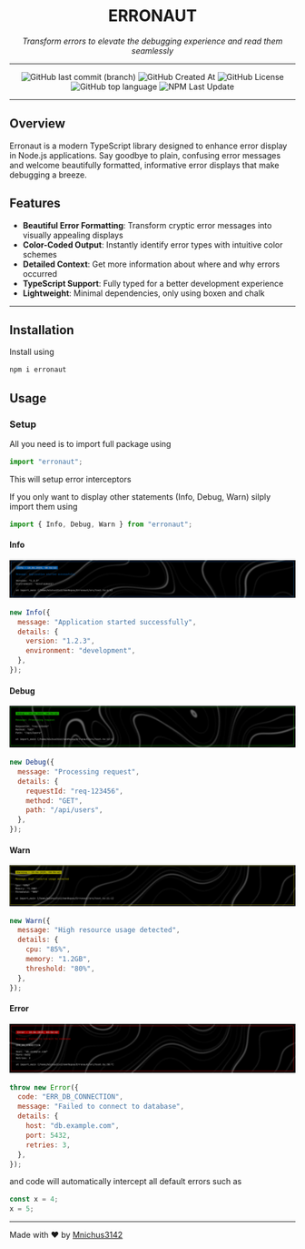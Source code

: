 <h1 align="center">ERRONAUT</h1>

<p align="center"><em>Transform errors to elevate the debugging experience and read them seamlessly</em></p>

<hr>

<div align="center">

![GitHub last commit (branch)](https://img.shields.io/github/last-commit/Mnichus3142/Erronaut/main?style=for-the-badge&labelColor=000&color=fff) ![GitHub Created At](https://img.shields.io/github/created-at/Mnichus3142/Erronaut?style=for-the-badge&labelColor=000&color=fff) ![GitHub License](https://img.shields.io/github/license/Mnichus3142/Erronaut?style=for-the-badge&labelColor=000&color=fff) ![GitHub top language](https://img.shields.io/github/languages/top/Mnichus3142/Erronaut?style=for-the-badge&labelColor=000&color=fff) ![NPM Last Update](https://img.shields.io/npm/v/erronaut?style=for-the-badge&labelColor=000&color=fff)


</div>

<hr>

## Overview

Erronaut is a modern TypeScript library designed to enhance error display in Node.js applications. Say goodbye to plain, confusing error messages and welcome beautifully formatted, informative error displays that make debugging a breeze.

## Features

- **Beautiful Error Formatting**: Transform cryptic error messages into visually appealing displays
- **Color-Coded Output**: Instantly identify error types with intuitive color schemes
- **Detailed Context**: Get more information about where and why errors occurred
- **TypeScript Support**: Fully typed for a better development experience
- **Lightweight**: Minimal dependencies, only using boxen and chalk

<hr>

## Installation
Install using
```bash
npm i erronaut
```

## Usage

### Setup
All you need is to import full package using
```JavaScript
import "erronaut";
```
This will setup error interceptors

If you only want to display other statements (Info, Debug, Warn) silply import them using
```JavaScript
import { Info, Debug, Warn } from "erronaut";
```

#### Info

![Info](https://raw.githubusercontent.com/Mnichus3142/Erronaut/refs/heads/main/doc/info.png)

```JavaScript
new Info({
  message: "Application started successfully",
  details: {
    version: "1.2.3",
    environment: "development",
  },
});
```

#### Debug
![Debug](https://raw.githubusercontent.com/Mnichus3142/Erronaut/refs/heads/main/doc/debug.png)

```JavaScript
new Debug({
  message: "Processing request",
  details: {
    requestId: "req-123456",
    method: "GET",
    path: "/api/users",
  },
});
```

#### Warn
![Warn](https://raw.githubusercontent.com/Mnichus3142/Erronaut/refs/heads/main/doc/warn.png)


```JavaScript
new Warn({
  message: "High resource usage detected",
  details: {
    cpu: "85%",
    memory: "1.2GB",
    threshold: "80%",
  },
});
```

#### Error
![Error](https://raw.githubusercontent.com/Mnichus3142/Erronaut/refs/heads/main/doc/error.png)

```JavaScript
throw new Error({
  code: "ERR_DB_CONNECTION",
  message: "Failed to connect to database",
  details: {
    host: "db.example.com",
    port: 5432,
    retries: 3,
  },
});
```

and code will automatically intercept all default errors such as 
```JavaScript
const x = 4;
x = 5;
```

<hr>

Made with ❤️ by [Mnichus3142](https://github.com/Mnichus3142)